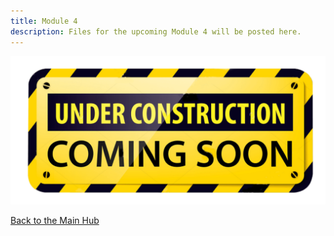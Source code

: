 ```yaml
---
title: Module 4
description: Files for the upcoming Module 4 will be posted here. 
--- 
```

![Pictures](/Pictures/Under-Construction-Sign.png)


[Back to the Main Hub](https://jksmith01.github.io/)
